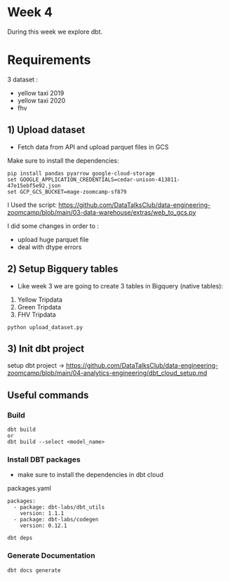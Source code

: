 

# Week 4

During this week we explore dbt.

# Requirements

3 dataset :
- yellow taxi 2019
- yellow taxi 2020
- fhv

## 1) Upload dataset

- Fetch data from API and upload parquet files in GCS

Make sure to install the dependencies:

```
pip install pandas pyarrow google-cloud-storage
set GOOGLE_APPLICATION_CREDENTIALS=cedar-unison-413811-47e15ebf5e92.json
set GCP_GCS_BUCKET=mage-zoomcamp-sf879
```

I Used the script:
https://github.com/DataTalksClub/data-engineering-zoomcamp/blob/main/03-data-warehouse/extras/web_to_gcs.py

I did some changes in order to :
- upload huge parquet file
- deal with dtype errors

## 2) Setup Bigquery tables

- Like week 3 we are going to create 3 tables in Bigquery (native tables):


1. Yellow Tripdata
2. Green Tripdata
3. FHV Tripdata

```
python upload_dataset.py
```


## 3) Init dbt project

setup dbt project -> https://github.com/DataTalksClub/data-engineering-zoomcamp/blob/main/04-analytics-engineering/dbt_cloud_setup.md

## Useful commands

### Build

```
dbt build 
or
dbt build --select <model_name>
```

### Install DBT packages

- make sure to install the dependencies in dbt cloud 


packages.yaml
```
packages:
  - package: dbt-labs/dbt_utils
    version: 1.1.1
  - package: dbt-labs/codegen
    version: 0.12.1
```

```
dbt deps
```
### Generate Documentation

```
dbt docs generate
```

